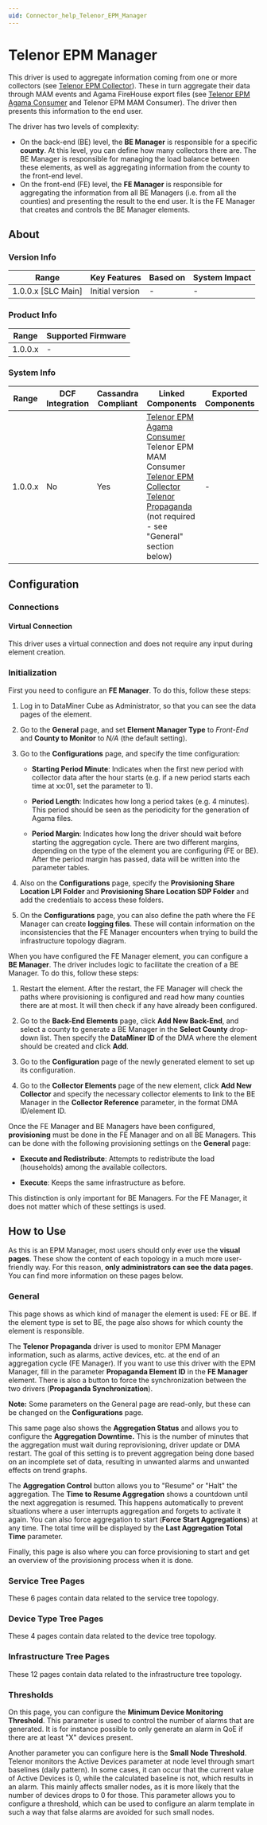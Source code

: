 ```yaml
---
uid: Connector_help_Telenor_EPM_Manager
---
```


# Telenor EPM Manager

This driver is used to aggregate information coming from one or more collectors (see [Telenor EPM Collector](/Driver%20Help/Telenor%20EPM%20Collector.aspx)). These in turn aggregate their data through MAM events and Agama FireHouse export files (see [Telenor EPM Agama Consumer](xref:Connector_help_Telenor_EPM_Agama_Consumer) and Telenor EPM MAM Consumer). The driver then presents this information to the end user.

The driver has two levels of complexity:

- On the back-end (BE) level, the **BE Manager** is responsible for a specific **county**. At this level, you can define how many collectors there are. The BE Manager is responsible for managing the load balance between these elements, as well as aggregating information from the county to the front-end level.
- On the front-end (FE) level, the **FE Manager** is responsible for aggregating the information from all BE Managers (i.e. from all the counties) and presenting the result to the end user. It is the FE Manager that creates and controls the BE Manager elements.

## About

### Version Info

| **Range**            | **Key Features** | **Based on** | **System Impact** |
|----------------------|------------------|--------------|-------------------|
| 1.0.0.x \[SLC Main\] | Initial version  | \-           | \-                |

### Product Info

| **Range** | **Supported Firmware** |
|-----------|------------------------|
| 1.0.0.x   | \-                     |

### System Info

| **Range** | **DCF Integration** | **Cassandra Compliant** | **Linked Components**                                                                                                                                                                                                                                                                          | **Exported Components** |
|-----------|---------------------|-------------------------|------------------------------------------------------------------------------------------------------------------------------------------------------------------------------------------------------------------------------------------------------------------------------------------------|-------------------------|
| 1.0.0.x   | No                  | Yes                     | [Telenor EPM Agama Consumer](/Driver%20Help/Telenor%20EPM%20Agama%20Consumer.aspx) Telenor EPM MAM Consumer [Telenor EPM Collector](/Driver%20Help/Telenor%20EPM%20Collector.aspx) [Telenor Propaganda](xref:Connector_help_Telenor_Propaganda) (not required - see "General" section below) | \-                      |

## Configuration

### Connections

#### Virtual Connection

This driver uses a virtual connection and does not require any input during element creation.

### Initialization

First you need to configure an **FE Manager**. To do this, follow these steps:

1. Log in to DataMiner Cube as Administrator, so that you can see the data pages of the element.

1. Go to the **General** page, and set **Element Manager Type** to *Front-End* and **County to Monitor** to *N/A* (the default setting).

1. Go to the **Configurations** page, and specify the time configuration:

   - **Starting Period Minute**: Indicates when the first new period with collector data after the hour starts (e.g. if a new period starts each time at xx:01, set the parameter to 1).

   - **Period Length**: Indicates how long a period takes (e.g. 4 minutes). This period should be seen as the periodicity for the generation of Agama files.

   - **Period Margin**: Indicates how long the driver should wait before starting the aggregation cycle. There are two different margins, depending on the type of the element you are configuring (FE or BE). After the period margin has passed, data will be written into the parameter tables.

1. Also on the **Configurations** page, specify the **Provisioning Share Location LPI Folder** and **Provisioning Share Location SDP Folder** and add the credentials to access these folders.

1. On the **Configurations** page, you can also define the path where the FE Manager can create **logging files**. These will contain information on the inconsistencies that the FE Manager encounters when trying to build the infrastructure topology diagram.

When you have configured the FE Manager element, you can configure a **BE Manager**. The driver includes logic to facilitate the creation of a BE Manager. To do this, follow these steps:

1. Restart the element. After the restart, the FE Manager will check the paths where provisioning is configured and read how many counties there are at most. It will then check if any have already been configured.

1. Go to the **Back-End Elements** page, click **Add New Back-End**, and select a county to generate a BE Manager in the **Select County** drop-down list. Then specify the **DataMiner ID** of the DMA where the element should be created and click **Add**.

1. Go to the **Configuration** page of the newly generated element to set up its configuration.

1. Go to the **Collector Elements** page of the new element, click **Add New Collector** and specify the necessary collector elements to link to the BE Manager in the **Collector Reference** parameter, in the format DMA ID/element ID.

Once the FE Manager and BE Managers have been configured, **provisioning** must be done in the FE Manager and on all BE Managers. This can be done with the following provisioning settings on the **General** page:

- **Execute and Redistribute**: Attempts to redistribute the load (households) among the available collectors.

- **Execute**: Keeps the same infrastructure as before.

This distinction is only important for BE Managers. For the FE Manager, it does not matter which of these settings is used.

## How to Use

As this is an EPM Manager, most users should only ever use the **visual pages**. These show the content of each topology in a much more user-friendly way. For this reason, **only administrators can see the data pages**. You can find more information on these pages below.

### General

This page shows as which kind of manager the element is used: FE or BE. If the element type is set to BE, the page also shows for which county the element is responsible.

The **Telenor Propaganda** driver is used to monitor EPM Manager information, such as alarms, active devices, etc. at the end of an aggregation cycle (FE Manager). If you want to use this driver with the EPM Manager, fill in the parameter **Propaganda Element ID** in the **FE Manager** element.
There is also a button to force the synchronization between the two drivers (**Propaganda Synchronization**).

**Note:** Some parameters on the General page are read-only, but these can be changed on the **Configurations** page.

This same page also shows the **Aggregation Status** and allows you to configure the **Aggregation Downtime.** This is the number of minutes that the aggregation must wait during reprovisioning, driver update or DMA restart. The goal of this setting is to prevent aggregation being done based on an incomplete set of data, resulting in unwanted alarms and unwanted effects on trend graphs.

The **Aggregation Control** button allows you to "Resume" or "Halt" the aggregation. The **Time to Resume Aggregation** shows a countdown until the next aggregation is resumed. This happens automatically to prevent situations where a user interrupts aggregation and forgets to activate it again. You can also force aggregation to start (**Force Start Aggregations**) at any time. The total time will be displayed by the **Last Aggregation Total Time** parameter.

Finally, this page is also where you can force provisioning to start and get an overview of the provisioning process when it is done.

### Service Tree Pages

These 6 pages contain data related to the service tree topology.

### Device Type Tree Pages

These 4 pages contain data related to the device tree topology.

### Infrastructure Tree Pages

These 12 pages contain data related to the infrastructure tree topology.

### Thresholds

On this page, you can configure the **Minimum Device Monitoring Threshold**. This parameter is used to control the number of alarms that are generated. It is for instance possible to only generate an alarm in QoE if there are at least "X" devices present.

Another parameter you can configure here is the **Small Node Threshold**. Telenor monitors the Active Devices parameter at node level through smart baselines (daily pattern). In some cases, it can occur that the current value of Active Devices is 0, while the calculated baseline is not, which results in an alarm. This mainly affects smaller nodes, as it is more likely that the number of devices drops to 0 for those. This parameter allows you to configure a threshold, which can be used to configure an alarm template in such a way that false alarms are avoided for such small nodes.
